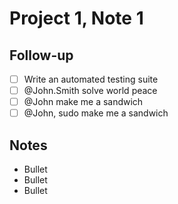 # Project 1, Note 1

## Follow-up
- [ ] Write an automated testing suite
- [ ] @John.Smith solve world peace
- [ ] @John make me a sandwich
- [ ] @John, sudo make me a sandwich

## Notes
* Bullet
* Bullet
* Bullet